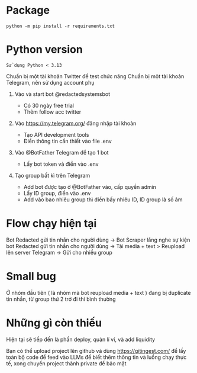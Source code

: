 # Package 
    python -m pip install -r requirements.txt

# Python version
    Sử dụng Python < 3.13

Chuẩn bị một tài khoản Twitter để test chức năng
Chuẩn bị một tài khoản Telegram, nên sử dụng account phụ
1. Vào và start bot @redactedsystemsbot
    - Có 30 ngày free trial
    - Thêm follow acc twitter

2. Vào https://my.telegram.org/ đăng nhập tài khoản
    - Tạo API development tools
    - Điền thông tin cần thiết vào file .env

3. Vào @BotFather Telegram để tạo 1 bot
    - Lấy bot token và điền vào .env

4. Tạo group bất kì trên Telegram
    - Add bot được tạo ở @BotFather vào, cấp quyền admin
    - Lấy ID group, điền vào .env
    - Add vào bao nhiêu group thì điền bấy nhiêu ID, ID group là số âm

# Flow chạy hiện tại
Bot Redacted gửi tin nhắn cho người dùng -> Bot Scraper lắng nghe sự kiện bot Redacted gửi tin nhắn cho người dùng -> Tải media + text > Reupload lên server Telegram -> Gửi cho nhiều group

# Small bug
Ở nhóm đầu tiên ( là nhóm mà bot reupload media + text ) đang bị duplicate tin nhắn, từ group thứ 2 trở đi thì bình thường

# Những gì còn thiếu
Hiện tại sẽ tiếp đến là phần deploy, quản lí ví, và add liquidity

Bạn có thể upload project lên github và dùng https://gitingest.com/ để lấy toàn bộ code để feed vào LLMs để biết thêm thông tin và luồng chạy thực tế, xong chuyển project thành private để bảo mật
